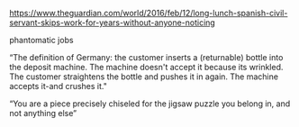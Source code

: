 https://www.theguardian.com/world/2016/feb/12/long-lunch-spanish-civil-servant-skips-work-for-years-without-anyone-noticing

phantomatic jobs

&ldquo;The definition of Germany: the customer inserts a (returnable) bottle into the deposit machine. The machine doesn't accept it because its wrinkled. The customer straightens the bottle and pushes it in again. The machine accepts it-and crushes it." 

&ldquo;You are a piece precisely chiseled for the jigsaw puzzle you belong in, and not anything else&rdquo;
